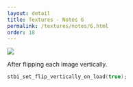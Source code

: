```yaml
---
layout: detail
title: Textures - Notes 6
permalink: /textures/notes/6.html
order: 18
---
```


<img src="{{ site.baseurl }}/assets/textures/notes/6/1.png">

After flipping each image vertically.

```c++
stbi_set_flip_vertically_on_load(true);
```
